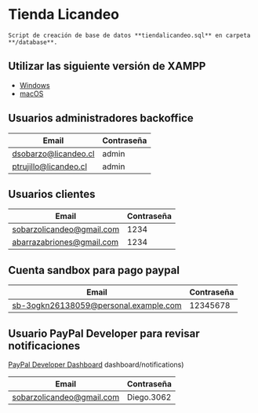 # Tienda Licandeo
```
Script de creación de base de datos **tiendalicandeo.sql** en carpeta **/database**.
```
## Utilizar las siguiente versión de XAMPP

 - [Windows](https://sourceforge.net/projects/xampp/files/XAMPP%20Windows/5.6.40/)
 - [macOS](https://sourceforge.net/projects/xampp/files/XAMPP%20Mac%20OS%20X/5.6.40/)

## Usuarios administradores backoffice

| Email                 | Contraseña |
| --------------------- | ---------- |
| dsobarzo@licandeo.cl  | admin      |
| ptrujillo@licandeo.cl | admin      |

## Usuarios clientes

| Email                      | Contraseña |
| -------------------------- | ---------- |
| sobarzolicandeo@gmail.com  | 1234       |
| abarrazabriones@gmail.com  | 1234       |

## Cuenta sandbox para pago paypal
| Email                                   | Contraseña |
| ----------------------------------------| ---------- |
| sb-3ogkn26138059@personal.example.com   | 12345678   |

## Usuario PayPal Developer para revisar notificaciones
[PayPal Developer Dashboard](https://developer.paypal.com/)
dashboard/notifications)

| Email                       | Contraseña |
| ----------------------------| ---------- |
| sobarzolicandeo@gmail.com   | Diego.3062 |
